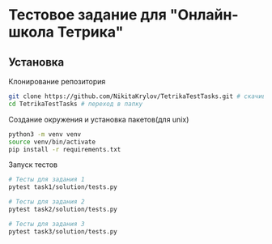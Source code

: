 # Тестовое задание для "Онлайн-школа Тетрика"

## Установка 
Клонирование репозитория
```zsh
git clone https://github.com/NikitaKrylov/TetrikaTestTasks.git # скачивание репозитория
cd TetrikaTestTasks # переход в папку
```

Создание окружения и установка пакетов(для unix)
```zsh
python3 -m venv venv
source venv/bin/activate
pip install -r requirements.txt
```

Запуск тестов
```zsh
# Тесты для задания 1 
pytest task1/solution/tests.py

# Тесты для задания 2
pytest task2/solution/tests.py

# Тесты для задания 3 
pytest task3/solution/tests.py
```